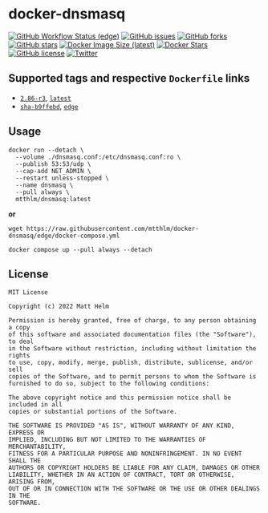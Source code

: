 # docker-dnsmasq

[![GitHub Workflow Status (edge)](https://img.shields.io/github/workflow/status/mtthlm/docker-dnsmasq/build/edge?event=push)](https://github.com/mtthlm/docker-dnsmasq/actions/workflows/dockerhub-build.yml?query=branch%3Aedge+event%3Apush) [![GitHub issues](https://img.shields.io/github/issues/mtthlm/docker-dnsmasq)](https://github.com/mtthlm/docker-dnsmasq/issues) [![GitHub forks](https://img.shields.io/github/forks/mtthlm/docker-dnsmasq)](https://github.com/mtthlm/docker-dnsmasq/network) [![GitHub stars](https://img.shields.io/github/stars/mtthlm/docker-dnsmasq)](https://github.com/mtthlm/docker-dnsmasq/stargazers) [![Docker Image Size (latest)](https://img.shields.io/docker/image-size/mtthlm/dnsmasq/latest)](https://hub.docker.com/r/mtthlm/dnsmasq) [![Docker Stars](https://img.shields.io/docker/stars/mtthlm/dnsmasq)](https://hub.docker.com/r/mtthlm/dnsmasq) [![GitHub license](https://img.shields.io/github/license/mtthlm/docker-dnsmasq)](https://github.com/mtthlm/docker-dnsmasq/blob/edge/LICENSE) [![Twitter](https://img.shields.io/twitter/url?style=social&url=https%3A%2F%2Fgithub.com%2Fmtthlm%2Fdocker-dnsmasq)](https://twitter.com/intent/tweet?text=Wow:&url=https%3A%2F%2Fgithub.com%2Fmtthlm%2Fdocker-dnsmasq)

## Supported tags and respective `Dockerfile` links

* [`2.86-r3`](https://github.com/mtthlm/docker-dnsmasq/blob/6de7971ffc76ffd80459552533f471d24b4bb6d5/Dockerfile), [`latest`](https://github.com/mtthlm/docker-dnsmasq/blob/main/Dockerfile)
* [`sha-b9ffebd`](https://github.com/mtthlm/docker-dnsmasq/blob/b9ffebdf659b8ab1f84d1f66f2095cb41e5ac07f/Dockerfile), [`edge`](https://github.com/mtthlm/docker-dnsmasq/blob/edge/Dockerfile)

## Usage

```shell
docker run --detach \
  --volume ./dnsmasq.conf:/etc/dnsmasq.conf:ro \
  --publish 53:53/udp \
  --cap-add NET_ADMIN \
  --restart unless-stopped \
  --name dnsmasq \
  --pull always \
  mtthlm/dnsmasq:latest
```

**or**

```shell
wget https://raw.githubusercontent.com/mtthlm/docker-dnsmasq/edge/docker-compose.yml

docker compose up --pull always --detach
```

## License

```
MIT License

Copyright (c) 2022 Matt Helm

Permission is hereby granted, free of charge, to any person obtaining a copy
of this software and associated documentation files (the "Software"), to deal
in the Software without restriction, including without limitation the rights
to use, copy, modify, merge, publish, distribute, sublicense, and/or sell
copies of the Software, and to permit persons to whom the Software is
furnished to do so, subject to the following conditions:

The above copyright notice and this permission notice shall be included in all
copies or substantial portions of the Software.

THE SOFTWARE IS PROVIDED "AS IS", WITHOUT WARRANTY OF ANY KIND, EXPRESS OR
IMPLIED, INCLUDING BUT NOT LIMITED TO THE WARRANTIES OF MERCHANTABILITY,
FITNESS FOR A PARTICULAR PURPOSE AND NONINFRINGEMENT. IN NO EVENT SHALL THE
AUTHORS OR COPYRIGHT HOLDERS BE LIABLE FOR ANY CLAIM, DAMAGES OR OTHER
LIABILITY, WHETHER IN AN ACTION OF CONTRACT, TORT OR OTHERWISE, ARISING FROM,
OUT OF OR IN CONNECTION WITH THE SOFTWARE OR THE USE OR OTHER DEALINGS IN THE
SOFTWARE.
```
